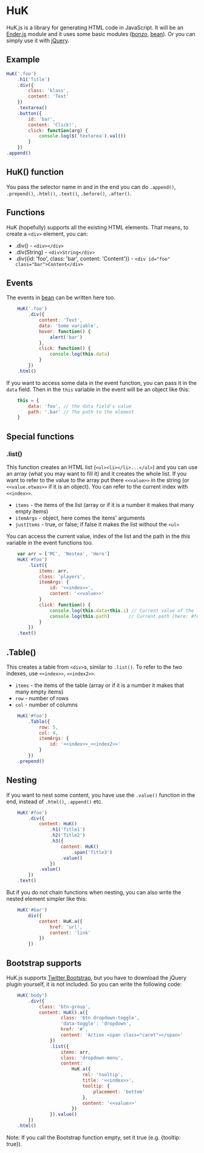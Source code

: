 <h1>HuK</h1>

HuK.js is a library for generating HTML code in JavaScript. It will be an [Ender.js](https://github.com/ded/Ender.js) module and it uses some basic modules ([bonzo](https://github.com/ded/bonzo), [bean](https://github.com/fat/bean)). Or you can simply use it with [jQuery](https://github.com/jquery/jquery).

<h2>Example</h2>

``` js
HuK('.foo')
	.h1('Title')
	.div({
		class: 'klass',
		content: 'Text'
	})
	.textarea()
	.button({
		id: 'bar',
		content: 'Click!',
		click: function(arg) {
			console.log($('textarea').val())
		}
	})
.append()
```

<h2>HuK() function</h2>

You pass the selector name in and in the end you can do `.append()`, `.prepend()`, `.html()`, `.text()`, `.before()`, `.after()`.

<h2>Functions</h2>

HuK (hopefully) supports all the existing HTML elements. That means, to create a `<div>` element, you can:

* .div() - `<div></div>`
* .div(String) - `<div>String</div>`
* .div({id: 'foo', class: 'bar', content: 'Content'}) - `<div id="foo" class="bar">Content</div>`

<h2>Events</h2>

The events in [bean](https://github.com/fat/bean) can be written here too.

``` js
	HuK('.foo')
		.div({
			content: 'Text',
			data: 'Some variable',
			hover: function() {
				alert('bar')
			},
			click: function() {
				console.log(this.data)
			}
		})
	.html()
```

If you want to access some data in the event function, you can pass it in the `data` field. Then in the `this` variable in the event will be an object like this:

``` js
	this = {
		data: 'foo', // the data field's value
		path: '.bar' // The path to the element
	}
```

<h2>Special functions</h2>

<h3>.list()</h3>

This function creates an HTML list (`<ul><li></li>...</ul>`) and you can use an array (what you may want to fill it) and it creates the whole list. If you want to refer to the value to the array put there `<<value>>` in the string (or `<<value.etwas>>` if it is an object). You can refer to the current index with `<<index>>`.

* `items` - the items of the list (array or if it is a number it makes that many empty items)
* `itemArgs` - object, here comes the items' arguments
* `justItems` - true, or false; if false it makes the list without the `<ul>`

You can access the current value, index of the list and the path in the <i>this</i> variable in the event functions too.

``` js
	var arr = ['MC', 'Nestea', 'Hero']
	HuK('#foo')
		.list({
			items: arr,
			class: 'players',
			itemArgs: {
				id: '<<index>>',
				content: '<<value>>'
			}
			click: function() {
				console.log(this.data+this.i) // Current value of the list and the current index
				console.log(this.path)       // Current path (here: #foo ul li)
			}
		})
	.text()
```

<h2>.Table()</h2>

This creates a table from `<div>`s, similar to `.list()`. To refer to the two indexes, use `<<index>>`, `<<index2>>`.

* `items` - the items of the table (array or if it is a number it makes that many empty items)
* `row` - number of rows
* `col` - number of columns

``` js
	HuK('#foo')
		.Table({
			row: 5,
			col: 4,
			itemArgs: {
				id: '<<index>>_<<index2>>'
			}
		})
	.prepend()
```

<h2>Nesting</h2>

If you want to nest some content, you have use the `.value()` function in the end, instead of `.html()`, `.append()` etc.

``` js
	HuK('#foo')
		.div({
			content: HuK()
				.h1('Title1')
				.h2('Title2')
				.h3({
					content: HuK()
						.span('Title3')
					.value()
				})
			.value()
		})
	.text()
```

But if you do not chain functions when nesting, you can also write the nested element simpler like this:

``` js
	HuK('#bar')
		div({
			content: HuK.a({
				href: 'url',
				content: 'link'
			})
		})
```

<h2>Bootstrap supports</h2>

HuK.js supports [Twitter Bootstrap](http://twitter.github.com/bootstrap), but you have to download the jQuery plugin yourself, it is not included. So you can write the following code:

``` js
	HuK('body')
		.div({
			class: 'btn-group',
			content: HuK().a({
					class: 'btn dropdown-toggle',
					'data-toggle': 'dropdown',
					href: '#',
					content: 'Action <span class="caret"></span>'
				})
				.list({
					items: arr,
					class: 'dropdown-menu',
					content:
						HuK.a({
							rel: 'tooltip',
							title: '<<index>>',
							tooltip: {
								placement: 'bottom'
							},
							content: '<<value>>'
						})
				}).value()
		})
	.html()
```

Note: If you call the Bootstrap function empty, set it true (e.g. {tooltip: true}).